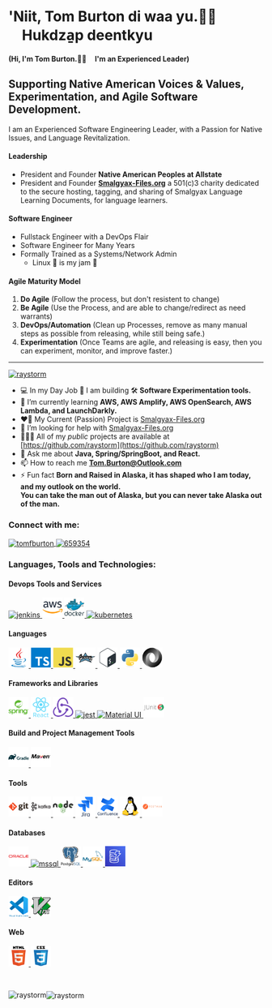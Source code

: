 <!--
<h1 align="center" style="margin-bottom: 0">
  'Niit, Tom Burton di waa yu. Hukdza̱p deentkyu
</h1>
<h4 align="center">(Hi, I'm Tom Burton.👋🏽  &nbsp;&nbsp;&nbsp;&nbsp;I'm an Experienced Leader)</h4>
<h3 align="center">Supporting Native American Voices & Values, Experimentation, and Agile Software Development.</h3>
-->
'Niit, Tom Burton di waa yu.👋🏽  &nbsp;&nbsp;&nbsp;&nbsp;Hukdza̱p deentkyu
========================================================================
#### (Hi, I'm Tom Burton.👋🏽  &nbsp;&nbsp;&nbsp;&nbsp;I'm an Experienced Leader)

Supporting Native American Voices & Values, Experimentation, and Agile Software Development.
--------------------------------------------------------------------------------------------

<!-- TODO: Banner Image, store in an images folder in this repository.
![Banner Image Representing Tom Burton](URL_TO_FILE_HERE)
-->

I am an Experienced Software Engineering Leader, with a Passion for Native Issues, and Language Revitalization.

#### Leadership
  * President and Founder **Native American Peoples at Allstate**
  * President and Founder **[Smalgyax-Files.org](https://smalgyax-files.org)**
    a 501(c)3 charity dedicated to the secure hosting, tagging, and sharing of Smalgyax Language Learning Documents, for language learners.

#### Software Engineer
  * Fullstack Engineer with a DevOps Flair
  * Software Engineer for Many Years
  * Formally Trained as a Systems/Network Admin
    * Linux 🐧 is my jam 🎸
  
#### Agile Maturity Model
   1.  **Do Agile** (Follow the process, but don't resistent to change)
   2.  **Be Agile** (Use the Process, and are able to change/redirect as need warrants)
   3.  **DevOps/Automation** (Clean up Processes, remove as many manual steps as possible from releasing, while still being safe.)
   4.  **Experimentation** (Once Teams are agile, and releasing is easy, then you can experiment, monitor, and improve faster.)

---------

<p align="left"> 
  <a href="https://github.com/ryo-ma/github-profile-trophy">
    <img src="https://github-profile-trophy.vercel.app/?username=raystorm" alt="raystorm" />
  </a>
</p>

- 💻 In my Day Job 👔 I am building 🛠 **Software Experimentation tools.**
- 🌱 I’m currently learning **AWS, AWS Amplify, AWS OpenSearch, AWS Lambda, and LaunchDarkly.**
- ❤️‍🔥 My Current (Passion) Project is [Smalgyax-Files.org](https://github.com/raystorm/hukdzen)
- 🤝 I’m looking for help with [Smalgyax-Files.org](https://github.com/raystorm/hukdzen)
- 👨🏻‍💻 All of my *public* projects are available at [https://github.com/raystorm](https://github.com/raystorm)
- 💬 Ask me about **Java, Spring/SpringBoot, and React.**
- 📫 How to reach me **Tom.Burton@Outlook.com**
- ⚡ Fun fact **Born and Raised in Alaska, it has shaped who I am today, and my outlook on the world.  
                You can take the man out of Alaska, but you can never take Alaska out of the man.**

### Connect with me:

<p align="left">
    <a href="https://linkedin.com/in/tomfburton" target="blank">
        <img src="https://raw.githubusercontent.com/rahuldkjain/github-profile-readme-generator/master/src/images/icons/Social/linked-in-alt.svg"
             align="center" alt="tomfburton" height="30" width="40" />
    </a>
    <a href="https://stackoverflow.com/users/659354" target="blank">
        <img src="https://raw.githubusercontent.com/rahuldkjain/github-profile-readme-generator/master/src/images/icons/Social/stack-overflow.svg"
             align="center" alt="659354" height="30" width="40" />
    </a>
</p>

### Languages, Tools and Technologies:

#### Devops Tools and Services
  
<a href="https://www.jenkins.io" target="_blank" rel="noreferrer">
    <img src="https://www.vectorlogo.zone/logos/jenkins/jenkins-icon.svg" alt="jenkins" width="40" height="40"/>
</a>
<a href="https://aws.amazon.com" target="_blank" rel="noreferrer">
    <img src="https://raw.githubusercontent.com/devicons/devicon/master/icons/amazonwebservices/amazonwebservices-original-wordmark.svg"
         alt="aws" width="40" height="40"/>
</a> 
<a href="https://www.docker.com/" target="_blank" rel="noreferrer">
    <img src="https://raw.githubusercontent.com/devicons/devicon/master/icons/docker/docker-original-wordmark.svg"
         alt="docker" width="40" height="40"/>
</a>
<a href="https://kubernetes.io" target="_blank" rel="noreferrer">
   <img src="https://www.vectorlogo.zone/logos/kubernetes/kubernetes-icon.svg" alt="kubernetes" width="40" height="40"/>
</a>

#### Languages 

<a href="https://www.java.com" target="_blank" rel="noreferrer">
     <img src="https://raw.githubusercontent.com/devicons/devicon/master/icons/java/java-original.svg" alt="java"
          width="40" height="40"/> 
</a>
<a href="https://www.typescriptlang.org/" target="_blank" rel="noreferrer">
   <img src="https://raw.githubusercontent.com/devicons/devicon/master/icons/typescript/typescript-original.svg"
        alt="typescript" width="40" height="40"/>
</a>
<a href="https://developer.mozilla.org/en-US/docs/Web/JavaScript" target="_blank" rel="noreferrer">
    <img src="https://raw.githubusercontent.com/devicons/devicon/master/icons/javascript/javascript-original.svg"
         alt="javascript" width="40" height="40"/>
</a>
<a href="http://www.groovy-lang.org/" target="_blank" rel="noreferrer">
    <img src="https://raw.githubusercontent.com/devicons/devicon/master/icons/groovy/groovy-original.svg"
         alt="groovy" width="40" height="40"/>
</a>
<a href="https://www.gnu.org/software/bash/" target="_blank" rel="noreferrer" >
    <img src="https://raw.githubusercontent.com/devicons/devicon/master/icons/bash/bash-original.svg" 
         width="40" height="40" alt="GNU Bash" />
</a>
<a href="https://www.python.org" target="_blank" rel="noreferrer">
   <img src="https://raw.githubusercontent.com/devicons/devicon/master/icons/python/python-original.svg"
        alt="python" width="40" height="40"/>
</a>
<a href="https://www.json.org/json-en.html" target="_blank" rel="noreferrer">
   <img src="https://raw.githubusercontent.com/devicons/devicon/master/icons/json/json-original.svg"
        alt="json" width="40" height="40"/>
</a>


#### Frameworks and Libraries

<a href="https://spring.io/" target="_blank" rel="noreferrer">
   <!-- <img src="https://www.vectorlogo.zone/logos/springio/springio-icon.svg" alt="spring" width="40" height="40"/> -->
   <img src="https://raw.githubusercontent.com/devicons/devicon/master/icons/spring/spring-original-wordmark.svg"
        alt="spring" width="40" height="40"/>
</a>
<a href="https://reactjs.org/" target="_blank" rel="noreferrer">
   <img src="https://raw.githubusercontent.com/devicons/devicon/master/icons/react/react-original-wordmark.svg"
        alt="react" width="40" height="40"/>
</a>
<a href="https://redux.js.org" target="_blank" rel="noreferrer">
   <img src="https://raw.githubusercontent.com/devicons/devicon/master/icons/redux/redux-original.svg" alt="redux"
        width="40" height="40"/>
</a>
<a href="https://jestjs.io" target="_blank" rel="noreferrer">
   <img src="https://www.vectorlogo.zone/logos/jestjsio/jestjsio-icon.svg" alt="jest" width="40" height="40"/>
</a>
<a href="https://mui.com/" target="_blank" rel="noreferrer">
   <img src="https://raw.githubusercontent.com/danielcranney/readme-generator/main/public/icons/skills/materialui-colored.svg"
        width="40" height="40" alt="Material UI" />
</a>
<a href="https://junit.org/junit5/" target="_blank" rel="noreferrer">
   <img src="https://raw.githubusercontent.com/devicons/devicon/master/icons/junit/junit-original-wordmark.svg"
        width="40" height="40" alt="JUnit" />
</a>

#### Build and Project Management Tools

<a href="https://gradle.org/" target="_blank" rel="noreferrer">
   <img src="https://raw.githubusercontent.com/devicons/devicon/master/icons/gradle/gradle-original-wordmark.svg"
        width="40" height="40" alt="Gradle" />
</a>
<a href="https://maven.apache.org/" target="_blank" rel="noreferrer">
   <img src="https://raw.githubusercontent.com/devicons/devicon/master/icons/maven/maven-original-wordmark.svg"
        width="40" height="40" alt="Maven" />
</a>


#### Tools
 
<a href="https://git-scm.com/" target="_blank" rel="noreferrer">
    <img src="https://raw.githubusercontent.com/devicons/devicon/master/icons/git/git-original-wordmark.svg"
         alt="git" width="40" height="40"/> 
</a>
<a href="https://kafka.apache.org/" target="_blank" rel="noreferrer">
   <img src="https://raw.githubusercontent.com/devicons/devicon/master/icons/apachekafka/apachekafka-original-wordmark.svg"
        alt="kafka" width="40" height="40"/>
</a>
<a href="https://nodejs.org" target="_blank" rel="noreferrer">
   <img src="https://raw.githubusercontent.com/devicons/devicon/master/icons/nodejs/nodejs-original-wordmark.svg"
        alt="nodejs" width="40" height="40"/>
</a>
<a href="https://www.atlassian.com/software/jira" target="_blank" rel="noreferrer">
   <img src="https://raw.githubusercontent.com/devicons/devicon/master/icons/jira/jira-original-wordmark.svg"
        alt="nodejs" width="40" height="40"/>
</a>
<a href="https://www.atlassian.com/software/confluence" target="_blank" rel="noreferrer">
   <img src="https://raw.githubusercontent.com/devicons/devicon/master/icons/confluence/confluence-original-wordmark.svg"
        alt="nodejs" width="40" height="40"/>
</a>
<a href="https://www.linux.org/" target="_blank" rel="noreferrer">
   <img src="https://raw.githubusercontent.com/devicons/devicon/master/icons/linux/linux-original.svg" alt="linux"
        width="40" height="40"/>
</a>
<a href="https://postman.com" target="_blank" rel="noreferrer">
   <img src="https://raw.githubusercontent.com/devicons/devicon/master/icons/postman/postman-original-wordmark.svg"
        alt="postman" width="40" height="40"/>
</a>

#### Databases

<a href="https://www.oracle.com/" target="_blank" rel="noreferrer">
   <img src="https://raw.githubusercontent.com/devicons/devicon/master/icons/oracle/oracle-original.svg" alt="oracle"
        width="40" height="40"/>
</a>
<a href="https://www.microsoft.com/en-us/sql-server" target="_blank" rel="noreferrer">
   <img src="https://www.svgrepo.com/show/303229/microsoft-sql-server-logo.svg" alt="mssql" width="40" height="40"/>
</a>
<a href="https://www.postgresql.org" target="_blank" rel="noreferrer">
   <img src="https://raw.githubusercontent.com/devicons/devicon/master/icons/postgresql/postgresql-original-wordmark.svg"
        alt="postgresql" width="40" height="40"/>
</a>
<a href="https://www.mysql.com/" target="_blank" rel="noreferrer">
   <img src="https://raw.githubusercontent.com/devicons/devicon/master/icons/mysql/mysql-original-wordmark.svg"
        alt="mysql" width="40" height="40"/>
</a>
<a href="https://aws.amazon.com/dynamodb/" target="_blank" rel="noreferrer">
   <img src="https://raw.githubusercontent.com/devicons/devicon/master/icons/dynamodb/dynamodb-original.svg"
        alt="DynamoDB" width="40" height="40"/>
</a>

#### Editors

<a href="https://code.visualstudio.com/" target="_blank" rel="noreferrer">
   <img src="https://raw.githubusercontent.com/devicons/devicon/master/icons/vscode/vscode-original-wordmark.svg"
        width="40" height="40" alt="VS Code" />
  </a>
<a href="https://www.vim.org/" target="_blank" rel="noreferrer">
   <img src="https://raw.githubusercontent.com/devicons/devicon/master/icons/vim/vim-original.svg"
        width="40" height="40" alt="Vim" />
</a>

#### Web
<a href="https://developer.mozilla.org/en-US/docs/Glossary/HTML5" target="_blank" rel="noreferrer">
   <img src="https://raw.githubusercontent.com/devicons/devicon/master/icons/html5/html5-original-wordmark.svg"
        width="40" height="40" alt="HTML5" />
</a>
<a href="https://www.w3.org/TR/CSS/#css" target="_blank" rel="noreferrer">
   <img src="https://raw.githubusercontent.com/devicons/devicon/master/icons/css3/css3-original-wordmark.svg"
        width="40" height="40" alt="CSS3" />
</a>

<p>&nbsp;</p>

<p>
  <img src="https://github-readme-stats.vercel.app/api/top-langs?username=raystorm&show_icons=true&locale=en&layout=compact"
       align="left" alt="raystorm" />
</p>

<p>
  <img src="https://github-readme-stats.vercel.app/api?username=raystorm&show_icons=true&title_color=000000&locale=en"
       align="center" alt="raystorm" />
</p>
